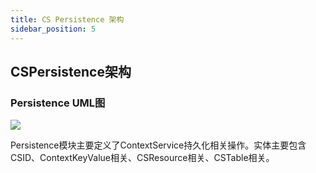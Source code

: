 ```yaml
---
title: CS Persistence 架构
sidebar_position: 5
---
```


## **CSPersistence架构**

### Persistence UML图

![](/Images-zh/Architecture/Public_Enhancement_Service/ContextService/linkis-contextservice-persistence-01.png)

Persistence模块主要定义了ContextService持久化相关操作。实体主要包含CSID、ContextKeyValue相关、CSResource相关、CSTable相关。
